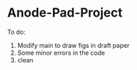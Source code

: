 # Anode-Pad-Project

To do:
1. Modify main to draw figs in draft paper
2. Some minor errors in the code 
3. clean 